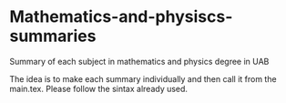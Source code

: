 # Mathematics-and-physiscs-summaries
Summary of each subject in mathematics and physics degree in UAB

The idea is to make each summary individually and then call it from the main.tex. 
Please follow the sintax already used.
